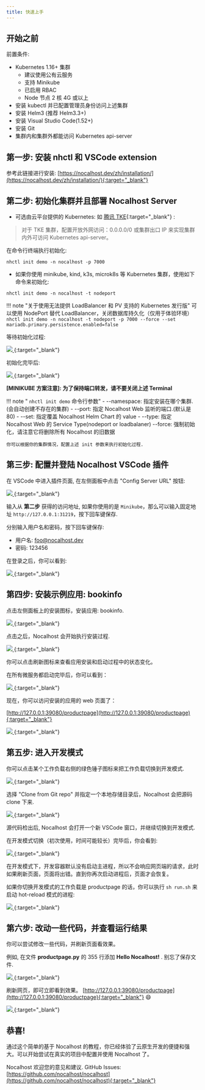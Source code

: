 ```yaml
---
title: 快速上手
---
```


## 开始之前

前置条件:

- Kubernetes 1.16+ 集群
    * 建议使用公有云服务
    * 支持 Minikube
    * 已启用 RBAC
    * Node 节点 2 核 4G 或以上
- 安装 kubectl 并已配置管理员身份访问上述集群
- 安装 Helm3 (推荐 Helm3.3+)
- 安装 Visual Studio Code(1.52+) 
- 安装 Git
- 集群内和集群外都能访问 Kubernetes api-server

## 第一步: 安装 nhctl 和 VSCode extension

参考此链接进行安装: [https://nocalhost.dev/zh/installation/](https://nocalhost.dev/zh/installation/){:target="_blank"}

## 第二步: 初始化集群并且部署 Nocalhost Server

- 可选由云平台提供的 Kubernetes: 如 [腾讯 TKE](https://cloud.tencent.com/product/tke){:target="_blank"} :

> 对于 TKE 集群，配置开放外网访问：0.0.0.0/0 或集群出口 IP 来实现集群内外可访问 Kubernetes api-server。

在命令行终端执行初始化:
```
nhctl init demo -n nocalhost -p 7000
```

- 如果你使用 minikube, kind, k3s, microk8s 等 Kubernetes 集群，使用如下命令来初始化:

```
nhctl init demo -n nocalhost -t nodeport
```

!!! note "关于使用无法提供 LoadBalancer 和 PV 支持的 Kubernetes 发行版"
    可以使用 NodePort 替代 LoadBalancer，关闭数据库持久化（仅用于体验环境）
    ```
    nhctl init demo -n nocalhost -t nodeport -p 7000 --force --set mariadb.primary.persistence.enabled=false
    ```

等待初始化过程:

[ ![](../assets/images/initializing.png) ](../assets/images/initializing.png){:target="_blank"}

初始化完毕后:

[ ![](../assets/images/init-completed.png) ](../assets/images/init-completed.png){:target="_blank"}

**[MINIKUBE 方案注意]: 为了保持端口转发，请不要关闭上述 Terminal**

!!! note " `nhctl init demo` 命令行参数"
    - --namespace: 指定安装在哪个集群.(会自动创建不存在的集群)
    - --port: 指定 Nocalhost Web 监听的端口.(默认是 80)
    - --set: 指定覆盖 Nocalhost Helm Chart 的 value
    - --type: 指定 Nocalhost Web 的 Service Type(nodeport or loadbalaner)
    --force: 强制初始化，请注意它将删除所有 Nocalhost 的旧数据

    你可以根据你的集群情况，配置上述 init 参数来执行初始化过程.

## 第三步: 配置并登陆 Nocalhost VSCode 插件

在 VSCode 中进入插件页面, 在左侧面板中点击 "Config Server URL" 按钮:

[ ![](../assets/images/config-server-url.png) ](../assets/images/config-server-url.png){:target="_blank"}


输入从 **第二步** 获得的访问地址, 如果你使用的是 `Minikube`，那么可以输入固定地址 `http://127.0.0.1:31219`，按下回车键保存.

分别输入用户名和密码，按下回车键保存:

- 用户名: foo@nocalhost.dev
- 密码: 123456

在登录之后，你可以看到:

[ ![](../assets/images/signedin.png) ](../assets/images/signedin.png){:target="_blank"}

## 第四步: 安装示例应用: bookinfo

点击左侧面板上的安装图标，安装应用: bookinfo.

[ ![](../assets/images/signedin.png) ](../assets/images/signedin.png){:target="_blank"}

点击之后，Nocalhost 会开始执行安装过程.

[ ![](../assets/images/wait-for-start.png) ](../assets/images/wait-for-start.png){:target="_blank"}

你可以点击刷新图标来查看应用安装和启动过程中的状态变化。

在所有微服务都启动完毕后，你可以看到：

[ ![](../assets/images/app-started.png) ](../assets/images/app-started.png){:target="_blank"}

现在，你可以访问安装的应用的 web 页面了：

[http://127.0.0.1:39080/productpage](http://127.0.0.1:39080/productpage){:target="_blank"}

[ ![](../assets/images/before-change.png) ](../assets/images/before-change.png){:target="_blank"}

## 第五步: 进入开发模式

你可以点击某个工作负载右侧的绿色锤子图标来把工作负载切换到开发模式.

[ ![](../assets/images/click-green-hammer.png) ](../assets/images/click-green-hammer.png){:target="_blank"}

选择 "Clone from Git repo" 并指定一个本地存储目录后，Nocalhost 会把源码 clone 下来.

[ ![](../assets/images/clone-repo.png) ](../assets/images/clone-repo.png){:target="_blank"}

源代码检出后, Nocalhost 会打开一个新 VSCode 窗口，并继续切换到开发模式.

在开发模式切换（初次使用，时间可能较长）完毕后，你会看到:

[ ![](../assets/images/devmode.png) ](../assets/images/devmode.png){:target="_blank"}

在开发模式下，开发容器默认没有启动主进程，所以不会响应网页端的请求，此时如果刷新页面，页面将出错。直到你再次启动进程后，页面才会恢复。

如果你切换开发模式的工作负载是 productpage 的话，你可以执行 `sh run.sh` 来启动 hot-reload 模式的进程:

[ ![](../assets/images/run-sh.png) ](../assets/images/run-sh.png){:target="_blank"}

## 第六步: 改动一些代码，并查看运行结果

你可以尝试修改一些代码，并刷新页面看效果。

例如, 在文件 **productpage.py** 的 355 行添加 **Hello Nocalhost!** . 别忘了保存文件.

[ ![](../assets/images/code-changes.png) ](../assets/images/code-changes.png){:target="_blank"}

刷新网页，即可立即看到效果。 [http://127.0.0.1:39080/productpage](http://127.0.0.1:39080/productpage){:target="_blank"} 😄

[ ![](../assets/images/after-change.png) ](../assets/images/after-change.png){:target="_blank"}

## 恭喜!

通过这个简单的基于 Nocalhost 的教程，你已经体验了云原生开发的便捷和强大。可以开始尝试在真实的项目中配置并使用 Nocalhost 了。

Nocalhost 欢迎您的意见和建议. GitHub Issues: [https://github.com/nocalhost/nocalhost](https://github.com/nocalhost/nocalhost){:target="_blank"}
